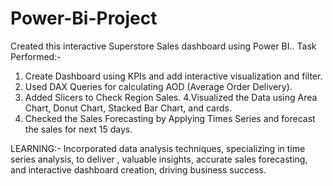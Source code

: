 # Power-Bi-Project

Created this interactive Superstore Sales dashboard using Power BI..
Task Performed:-
1. Create Dashboard using KPIs and add interactive visualization and filter.
2. Used DAX Queries for calculating AOD (Average Order Delivery).
3. Added Slicers to Check Region Sales.
4.Visualized the Data using Area Chart, Donut Chart, Stacked Bar Chart, and cards.
5. Checked the Sales Forecasting by Applying Times Series and forecast the sales for next 15 days.

LEARNING:-
Incorporated data analysis techniques, specializing in time series analysis, to deliver , valuable insights, accurate sales forecasting, and interactive dashboard creation, driving business success.
